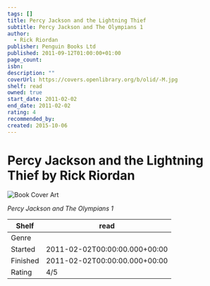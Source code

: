 ```yaml
---
tags: []
title: Percy Jackson and the Lightning Thief
subtitle: Percy Jackson and The Olympians 1
author:
  - Rick Riordan
publisher: Penguin Books Ltd
published: 2011-09-12T01:00:00+01:00
page_count:
isbn:
description: ""
coverUrl: https://covers.openlibrary.org/b/olid/-M.jpg
shelf: read
owned: true
start_date: 2011-02-02
end_date: 2011-02-02
rating: 4
recommended_by:
created: 2015-10-06
---
```


# Percy Jackson and the Lightning Thief by Rick Riordan

![Book Cover Art](https://covers.openlibrary.org/b/olid/-M.jpg)

_Percy Jackson and The Olympians 1_

| Shelf | read |
| --- | --- |
| Genre |  |
| Started | 2011-02-02T00:00:00.000+00:00 |
| Finished | 2011-02-02T00:00:00.000+00:00 |
| Rating | 4/5 |

